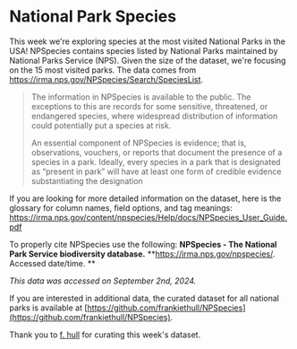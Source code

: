 # National Park Species

This week we're exploring species at the most visited National Parks in the USA! NPSpecies contains species listed by National Parks maintained by National Parks Service (NPS). Given the size of the dataset, we're focusing on the 15 most visited parks. The data comes from https://irma.nps.gov/NPSpecies/Search/SpeciesList. 

> The information in NPSpecies is available to the public. The exceptions to this are records for some sensitive, threatened, or endangered species, where widespread distribution of information could potentially put a species at risk.   
>
> An essential component of NPSpecies is evidence; that is, observations, vouchers, or reports that document the presence of a species in a park. Ideally, every species in a park that is designated as “present in park” will have at least one form of credible evidence substantiating the designation

If you are looking for more detailed information on the dataset, here is the glossary for column names, field options, and tag meanings: 
https://irma.nps.gov/content/npspecies/Help/docs/NPSpecies_User_Guide.pdf


To properly cite NPSpecies use the following: 
**NPSpecies - The National Park Service biodiversity database.**
**https://irma.nps.gov/npspecies/. Accessed date/time. **

*This data was accessed on September 2nd, 2024.*

If you are interested in additional data, the curated dataset for all national parks is available at [https://github.com/frankiethull/NPSpecies](https://github.com/frankiethull/NPSpecies).

Thank you to [f. hull](https://github.com/frankiethull) for curating this week's dataset.
